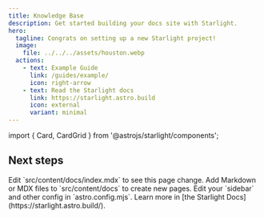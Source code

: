 ```yaml
---
title: Knowledge Base
description: Get started building your docs site with Starlight.
hero:
  tagline: Congrats on setting up a new Starlight project!
  image:
    file: ../../../assets/houston.webp
  actions:
    - text: Example Guide
      link: /guides/example/
      icon: right-arrow
    - text: Read the Starlight docs
      link: https://starlight.astro.build
      icon: external
      variant: minimal
---
```


import { Card, CardGrid } from '@astrojs/starlight/components';

## Next steps

<CardGrid stagger>
	<Card title="Update content" icon="pencil">
		Edit `src/content/docs/index.mdx` to see this page change.
	</Card>
	<Card title="Add new content" icon="add-document">
		Add Markdown or MDX files to `src/content/docs` to create new pages.
	</Card>
	<Card title="Configure your site" icon="setting">
		Edit your `sidebar` and other config in `astro.config.mjs`.
	</Card>
	<Card title="Read the docs" icon="open-book">
		Learn more in [the Starlight Docs](https://starlight.astro.build/).
	</Card>
</CardGrid>
